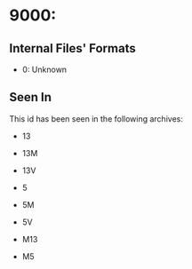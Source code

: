 # 9000: 

## Internal Files' Formats
- 0: Unknown

## Seen In

This id has been seen in the following archives:  

- 13  

- 13M  

- 13V  

- 5  

- 5M  

- 5V  

- M13  

- M5  
